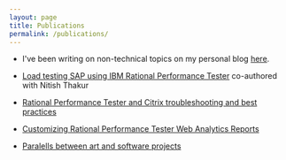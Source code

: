 ```yaml
---
layout: page
title: Publications
permalink: /publications/
---
```


* I've been writing on non-technical topics on my personal blog [here](http://thewheelofaction.blogspot.in/). 

* [Load testing SAP using IBM Rational Performance Tester](http://www.ibm.com/developerworks/rational/library/rational-performance-tester-perform-high-volume-sap-tests/) co-authored with Nitish Thakur

* [Rational Performance Tester and Citrix troubleshooting and best practices](http://www.ibm.com/developerworks/library/d-rational-citrix-troubleshooting-trs/index.html)

* [Customizing Rational Performance Tester Web Analytics Reports](http://www.testworkbench-community.com/blogs/customizing-performance-tester-web-analytics-reports)

* [Paralells between art and software projects](https://medium.com/@kuttya/creating-art-and-software-some-interesting-parallels-97e8454eabf0)

